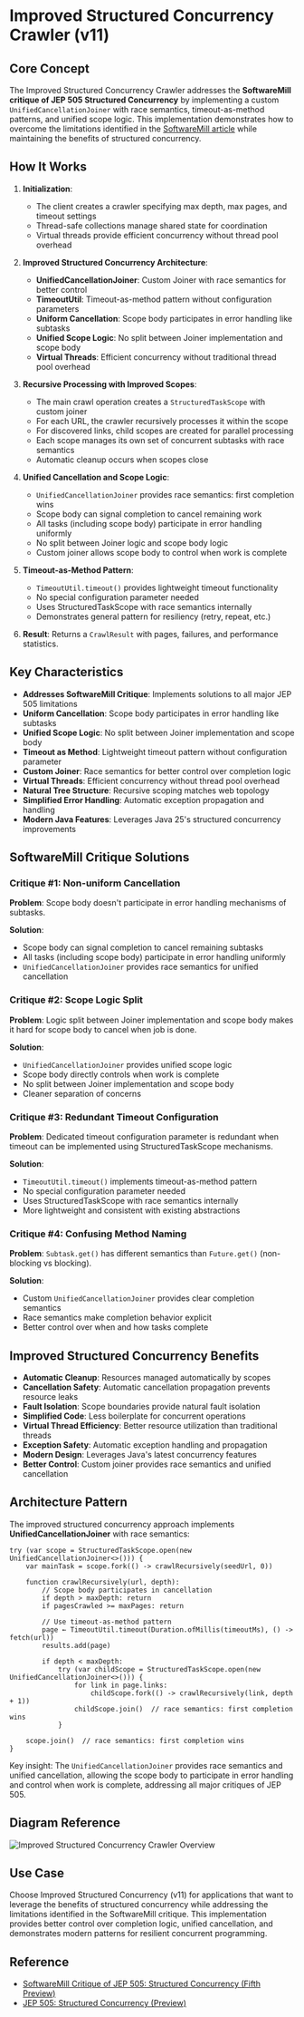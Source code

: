 # Improved Structured Concurrency Crawler (v11)

## Core Concept

The Improved Structured Concurrency Crawler addresses the **SoftwareMill critique of JEP 505 Structured Concurrency** by implementing a custom `UnifiedCancellationJoiner` with race semantics, timeout-as-method patterns, and unified scope logic. This implementation demonstrates how to overcome the limitations identified in the [SoftwareMill article](https://softwaremill.com/critique-of-jep-505-structured-concurrency-fifth-preview/) while maintaining the benefits of structured concurrency.

## How It Works

1. **Initialization**:
   - The client creates a crawler specifying max depth, max pages, and timeout settings
   - Thread-safe collections manage shared state for coordination
   - Virtual threads provide efficient concurrency without thread pool overhead

2. **Improved Structured Concurrency Architecture**:
   - **UnifiedCancellationJoiner**: Custom Joiner with race semantics for better control
   - **TimeoutUtil**: Timeout-as-method pattern without configuration parameters
   - **Uniform Cancellation**: Scope body participates in error handling like subtasks
   - **Unified Scope Logic**: No split between Joiner implementation and scope body
   - **Virtual Threads**: Efficient concurrency without traditional thread pool overhead

3. **Recursive Processing with Improved Scopes**:
   - The main crawl operation creates a `StructuredTaskScope` with custom joiner
   - For each URL, the crawler recursively processes it within the scope
   - For discovered links, child scopes are created for parallel processing
   - Each scope manages its own set of concurrent subtasks with race semantics
   - Automatic cleanup occurs when scopes close

4. **Unified Cancellation and Scope Logic**:
   - `UnifiedCancellationJoiner` provides race semantics: first completion wins
   - Scope body can signal completion to cancel remaining work
   - All tasks (including scope body) participate in error handling uniformly
   - No split between Joiner logic and scope body logic
   - Custom joiner allows scope body to control when work is complete

5. **Timeout-as-Method Pattern**:
   - `TimeoutUtil.timeout()` provides lightweight timeout functionality
   - No special configuration parameter needed
   - Uses StructuredTaskScope with race semantics internally
   - Demonstrates general pattern for resiliency (retry, repeat, etc.)

6. **Result**: Returns a `CrawlResult` with pages, failures, and performance statistics.

## Key Characteristics

- **Addresses SoftwareMill Critique**: Implements solutions to all major JEP 505 limitations
- **Uniform Cancellation**: Scope body participates in error handling like subtasks
- **Unified Scope Logic**: No split between Joiner implementation and scope body
- **Timeout as Method**: Lightweight timeout pattern without configuration parameter
- **Custom Joiner**: Race semantics for better control over completion logic
- **Virtual Threads**: Efficient concurrency without thread pool overhead
- **Natural Tree Structure**: Recursive scoping matches web topology
- **Simplified Error Handling**: Automatic exception propagation and handling
- **Modern Java Features**: Leverages Java 25's structured concurrency improvements

## SoftwareMill Critique Solutions

### Critique #1: Non-uniform Cancellation
**Problem**: Scope body doesn't participate in error handling mechanisms of subtasks.

**Solution**:
- Scope body can signal completion to cancel remaining subtasks
- All tasks (including scope body) participate in error handling uniformly
- `UnifiedCancellationJoiner` provides race semantics for unified cancellation

### Critique #2: Scope Logic Split
**Problem**: Logic split between Joiner implementation and scope body makes it hard for scope body to cancel when job is done.

**Solution**:
- `UnifiedCancellationJoiner` provides unified scope logic
- Scope body directly controls when work is complete
- No split between Joiner implementation and scope body
- Cleaner separation of concerns

### Critique #3: Redundant Timeout Configuration
**Problem**: Dedicated timeout configuration parameter is redundant when timeout can be implemented using StructuredTaskScope mechanisms.

**Solution**:
- `TimeoutUtil.timeout()` implements timeout-as-method pattern
- No special configuration parameter needed
- Uses StructuredTaskScope with race semantics internally
- More lightweight and consistent with existing abstractions

### Critique #4: Confusing Method Naming
**Problem**: `Subtask.get()` has different semantics than `Future.get()` (non-blocking vs blocking).

**Solution**:
- Custom `UnifiedCancellationJoiner` provides clear completion semantics
- Race semantics make completion behavior explicit
- Better control over when and how tasks complete

## Improved Structured Concurrency Benefits

- **Automatic Cleanup**: Resources managed automatically by scopes
- **Cancellation Safety**: Automatic cancellation propagation prevents resource leaks
- **Fault Isolation**: Scope boundaries provide natural fault isolation
- **Simplified Code**: Less boilerplate for concurrent operations
- **Virtual Thread Efficiency**: Better resource utilization than traditional threads
- **Exception Safety**: Automatic exception handling and propagation
- **Modern Design**: Leverages Java's latest concurrency features
- **Better Control**: Custom joiner provides race semantics and unified cancellation

## Architecture Pattern

The improved structured concurrency approach implements **UnifiedCancellationJoiner** with race semantics:

```
try (var scope = StructuredTaskScope.open(new UnifiedCancellationJoiner<>())) {
    var mainTask = scope.fork(() -> crawlRecursively(seedUrl, 0))

    function crawlRecursively(url, depth):
        // Scope body participates in cancellation
        if depth > maxDepth: return
        if pagesCrawled >= maxPages: return

        // Use timeout-as-method pattern
        page ← TimeoutUtil.timeout(Duration.ofMillis(timeoutMs), () -> fetch(url))
        results.add(page)

        if depth < maxDepth:
            try (var childScope = StructuredTaskScope.open(new UnifiedCancellationJoiner<>())) {
                for link in page.links:
                    childScope.fork(() -> crawlRecursively(link, depth + 1))
                childScope.join()  // race semantics: first completion wins
            }

    scope.join()  // race semantics: first completion wins
}
```

Key insight: The `UnifiedCancellationJoiner` provides race semantics and unified cancellation, allowing the scope body to participate in error handling and control when work is complete, addressing all major critiques of JEP 505.

## Diagram Reference

![Improved Structured Concurrency Crawler Overview](./improved-structured-crawler-overview.png)

## Use Case

Choose Improved Structured Concurrency (v11) for applications that want to leverage the benefits of structured concurrency while addressing the limitations identified in the SoftwareMill critique. This implementation provides better control over completion logic, unified cancellation, and demonstrates modern patterns for resilient concurrent programming.

## Reference

- [SoftwareMill Critique of JEP 505: Structured Concurrency (Fifth Preview)](https://softwaremill.com/critique-of-jep-505-structured-concurrency-fifth-preview/)
- [JEP 505: Structured Concurrency (Preview)](https://openjdk.org/jeps/505)

